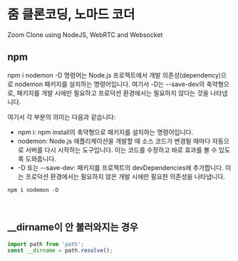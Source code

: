# 줌 클론코딩, 노마드 코더

Zoom Clone using NodeJS, WebRTC and Websocket

## npm

npm i nodemon -D 명령어는 Node.js 프로젝트에서 개발 의존성(dependency)으로 nodemon 패키지를 설치하는 명령어입니다. 여기서 -D는 --save-dev의 축약형으로, 패키지를 개발 시에만 필요하고 프로덕션 환경에서는 필요하지 않다는 것을 나타냅니다.

여기서 각 부분의 의미는 다음과 같습니다:

* npm i: npm install의 축약형으로 패키지를 설치하는 명령어입니다.
* nodemon: Node.js 애플리케이션을 개발할 때 소스 코드가 변경될 때마다 자동으로 서버를 다시 시작하는 도구입니다. 이는 코드를 수정하고 바로 효과를 볼 수 있도록 도와줍니다.
* -D 또는 --save-dev: 패키지를 프로젝트의 devDependencies에 추가합니다. 이는 프로덕션 환경에서는 필요하지 않은 개발 시에만 필요한 의존성을 나타냅니다.

```
npm i nodemon -D
```
<br>

## __dirname이 안 불러와지는 경우
```javascript
import path from 'path';
const __dirname = path.resolve();
```